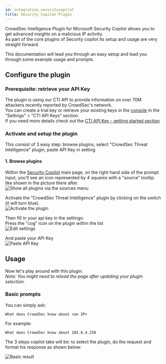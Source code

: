 ```yaml
---
id: integration_securitycopilot
title: Security Copilot Plugin
---
```


CrowdSec Intelligence Plugin for Microsoft Security Copilot allows you to get advanced insights on a malicious IP activity.  
As part of the core plugins of Security copilot its setup and usage are very straight forward.

This documentation will lead you through an easy setup and lead you through some example usage and prompts.

## Configure the plugin

### Prerequisite: retrieve your API Key
The plugin is using our CTI API to provide information on over 70M attackers recently reported by CrowdSec's network.  
You can create a trial key or retrieve your existing keys in the [console](https://app.crowdsec.net/) in the "Settings" > "CTI API Keys" section.  
If you need more details check out the [CTI API Key - getting started section](/cti_api/getting_started.mdx)

### Activate and setup the plugin
This consist of 3 easy step: browse plugins, select "CrowdSec Threat Intelligence" plugin, paste API Key in setting

#### 1. Browse plugins
Within the [Security Copilot](https://securitycopilot.microsoft.com/) main page, on the right hand side of the prompt input, you'll see an icon represented by 4 squares with a "source" tooltip like shown in the picture there after.   
![Show all plugins via the sources menu](/img/securitycopilot_prompt_and_sourcebutton.png)

Activate the "CrowdSec Threat Intelligence" plugin by clicking on the switch (it will turn blue).  
![Activate the plugin](/img/securitycopilot_plugin_activation.png)

Then fill in your api key in the settings:  
Press the "cog" icon on the plugin within the list  
![Edit settings](/img/securitycopilot_edit_settings.png)

And paste your API Key  
![Paste API Key](/img/securitycopilot_fill_api_key.png)

## Usage

Now let's play around with this plugin.  
*Note: You might need to reload the page after updating your plugin selection.*  

### Basic prompts

You can simply ask:  
```
What does CrowdSec know about <an IP>
```
For example: 
```
What does CrowdSec know about 102.0.4.250
```  

The 3 steps copilot take will be: to select the plugin, do the request and format his response as shown below:  

![Basic result](/img/securitycopilot_basic_prompt_result.png)

